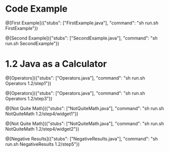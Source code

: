 # Code Example

@[First Example]({"stubs": ["FirstExample.java"], "command": "sh run.sh FirstExample"})

@[Second Example]({"stubs": ["SecondExample.java"], "command": "sh run.sh SecondExample"})

# 1.2 Java as a Calculator

@[Operators]({"stubs": ["Operators.java"], "command": "sh run.sh Operators 1.2/step1"})

@[Operators]({"stubs": ["Operators.java"], "command": "sh run.sh Operators 1.2/step3"})

@[Not Quite Math]({"stubs": ["NotQuiteMath.java"], "command": "sh run.sh NotQuiteMath 1.2/step4/widget1"})

@[Not Quite Math]({"stubs": ["NotQuiteMath.java"], "command": "sh run.sh NotQuiteMath 1.2/step4/widget2"})

@[Negative Results]({"stubs": ["NegativeResults.java"], "command": "sh run.sh NegativeResults 1.2/step5"})

